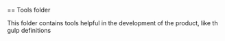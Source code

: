 == Tools folder

This folder contains tools helpful in the development of the product, like th gulp definitions